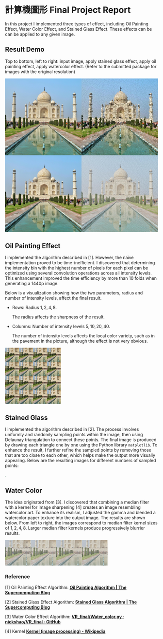 # 計算機圖形 Final Project Report

In this project I implemented three types of effect, including Oil Painting Effect, Water Color Effect, and Stained Glass Effect. These effects can be can be applied to any given image. 

## Result Demo

Top to bottom, left to right: input image, apply stained glass effect, apply oil painting effect, apply watercolor effect. (Refer to the submitted package for images with the original resolution)

<img src="resources/demo/grid.jpg" style="zoom:80%;" />

<div style="page-break-after: always;"></div>

## Oil Painting Effect

I implemented the algorithm described in [1]. However, the naïve implementation proved to be time-inefficient. I discovered that determining the intensity bin with the highest number of pixels for each pixel can be optimized using several convolution operations across all intensity levels. This enhancement improved the time efficiency by more than 10 folds when generating a 1440p image.

Below is a visualization showing how the two parameters, radius and number of intensity levels, affect the final result.

* Rows: Radius $1, 2, 4, 8$.

  The radius affects the sharpness of the result.

* Columns: Number of intensity levels $5, 10, 20, 40$.

  The number of intensity levels affects the local color variety, such as in the pavement in the picture, although the effect is not very obvious.

<img src="resources/experiment/oil_painting/taj_mahal/grid.jpg" style="zoom:18%;" />







## Stained Glass

I implemented the algorithm described in [2]. The process involves uniformly and randomly sampling points within the image, then using Delaunay triangulation to connect these points. The final image is produced by drawing each triangle one by one using the Python library `matplotlib`. To enhance the result, I further refine the sampled points by removing those that are too close to each other, which helps make the output more visually appealing. Below are the resulting images for different numbers of sampled points:

<img src="resources/experiment/stained_glass/taj_mahal/grid.jpg" style="zoom:13%;" />





## Water Color

The idea originated from [3]. I discovered that combining a median filter with a kernel for image sharpening [4] creates an image resembling watercolor art. To enhance its realism, I adjusted the gamma and blended a watercolor paper texture into the output image. The results are shown below. From left to right, the images correspond to median filter kernel sizes of $1, 2, 4, 8$. Larger median filter kernels produce progressively blurrier results.

<img src="resources/experiment/water_color/taj_mahal/grid.jpg" style="zoom:33%;" />

### Reference

[1] Oil Painting Effect Algorithm: **[Oil Painting Algorithm | The Supercomputing Blog](http://supercomputingblog.com/graphics/oil-painting-algorithm/)**

[2] Stained Glass Effect Algorithm: **[Stained Glass Algorithm | The Supercomputing Blog](http://supercomputingblog.com/openmp/stained-glass-algorithm/)**

[3] Water Color Effect Algorithm: **[VR_final/Water_color.py · nickshao/VR_final · GitHub](https://github.com/nickshao/VR_final/blob/master/Water_color.py)**

[4] Kernel [**Kernel (image processing) - Wikipedia**](https://en.wikipedia.org/wiki/Kernel_(image_processing))